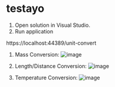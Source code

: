 # testayo

1) Open solution in Visual Studio.
2) Run application


https://localhost:44389/unit-convert

1. Mass Conversion:
![image](https://user-images.githubusercontent.com/63831842/113033021-28379380-91ae-11eb-9983-09fe8d0199b3.png)

2. Length/Distance Conversion:
![image](https://user-images.githubusercontent.com/63831842/113036112-7ef29c80-91b1-11eb-93ec-75847ec4b3bc.png)

3. Temperature Conversion:
  ![image](https://user-images.githubusercontent.com/63831842/113039090-e9590c00-91b4-11eb-8af5-56b22525dda7.png)



